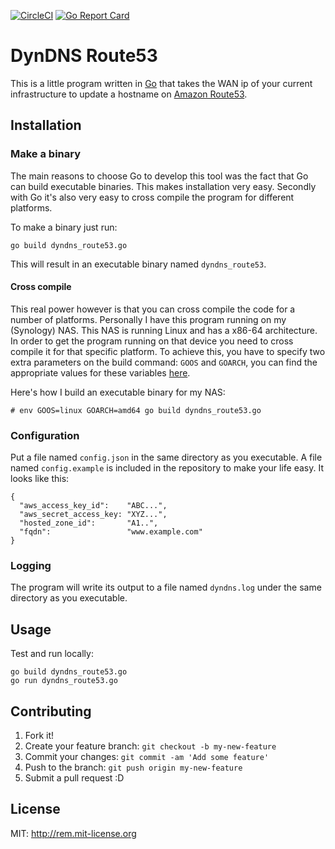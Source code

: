 [![CircleCI](https://circleci.com/gh/glnds/dyndns-r53/tree/master.svg?style=svg)](https://circleci.com/gh/glnds/dyndns-r53/tree/master)
[![Go Report Card](https://goreportcard.com/badge/github.com/glnds/dyndns-r53)](https://goreportcard.com/report/github.com/glnds/dyndns-r53)

# DynDNS Route53
This is a little program written in [Go](https://golang.org/project/) that 
takes the WAN ip of your current infrastructure to update a hostname 
on [Amazon Route53](https://aws.amazon.com/route53/).

## Installation

### Make a binary
The main reasons to choose Go to develop this tool was the fact
that Go can build executable binaries. This makes installation very easy. Secondly 
with Go it's also very easy to cross compile the program for different platforms.

To make a binary just run:
```
go build dyndns_route53.go
```
This will result in an executable binary named `dyndns_route53`.

#### Cross compile
This real power however is that you can cross compile the code for a number of 
platforms.
Personally I have this program running on my (Synology) NAS. 
This NAS is running Linux and has a x86-64 architecture. In order to
get the program running on that device you need to cross compile it for that specific platform.
To achieve this, you have to specify two extra parameters on the build command: 
`GOOS` and `GOARCH`, you can find the appropriate values for 
these variables [here](https://golang.org/doc/install/source#environment).

Here's how I build an executable binary for my NAS:
```
# env GOOS=linux GOARCH=amd64 go build dyndns_route53.go
```

### Configuration
Put a file named `config.json` in the same directory as you executable. A file   named `config.example` is included in the repository to make your life easy. It looks like this:
```
{
  "aws_access_key_id":    "ABC...",
  "aws_secret_access_key: "XYZ...",
  "hosted_zone_id":       "A1..",
  "fqdn":                 "www.example.com"
}
```

### Logging
The program will write its output to a file named `dyndns.log` under the same directory as you executable.

## Usage

Test and run locally:
```
go build dyndns_route53.go
go run dyndns_route53.go
```

## Contributing

1. Fork it!
2. Create your feature branch: `git checkout -b my-new-feature`
3. Commit your changes: `git commit -am 'Add some feature'`
4. Push to the branch: `git push origin my-new-feature`
5. Submit a pull request :D

## License

MIT: http://rem.mit-license.org
